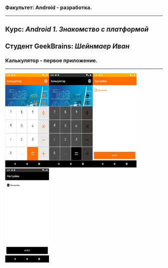 ### Факультет: Android - разработка.
---
Курс: ***Android 1. Знакомство с платформой***
---
Студент GeekBrains: ***Шейнмаер Иван***
---
### Калькулятор - первое приложение.
---
<img src="ScreenShot/1.png" width="140" height="300" /><img src="ScreenShot/2.png" width="140" height="300" /><img src="ScreenShot/3.png" width="140" height="300" /><img src="ScreenShot/4.png" width="140" height="300" />

